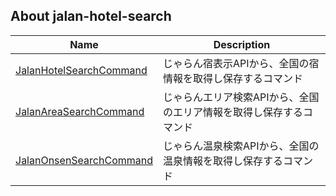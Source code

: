 ## About jalan-hotel-search

|  Name  | Description   |
| ---- | ---- |
|  [JalanHotelSearchCommand](https://github.com/onukichi/jalan-hotel-search/blob/main/app/Console/Commands/JalanHotelSearchCommand.php)  |  じゃらん宿表示APIから、全国の宿情報を取得し保存するコマンド  |
|  [JalanAreaSearchCommand](https://github.com/onukichi/jalan-hotel-search/blob/main/app/Console/Commands/JalanAreaSearchCommand.php)  |  じゃらんエリア検索APIから、全国のエリア情報を取得し保存するコマンド  |
|  [JalanOnsenSearchCommand](https://github.com/onukichi/jalan-hotel-search/blob/main/app/Console/Commands/JalanOnsenSearchCommand.php) | じゃらん温泉検索APIから、全国の温泉情報を取得し保存するコマンド |